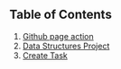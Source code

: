 ## **Table of Contents**
1. [Github page action](https://gigiguan.github.io/notes)
2. [Data Structures Project](https://gigiguan.github.io/datastruc)
3. [Create Task](https://gigiguan.github.io/create)
